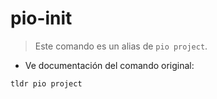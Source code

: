 # pio-init

> Este comando es un alias de `pio project`.

- Ve documentación del comando original:

`tldr pio project`
